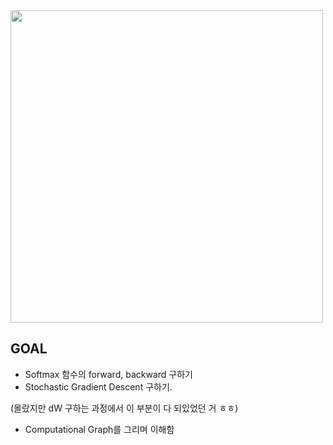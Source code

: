 
<img src="https://github.com/sandartchip/TIL/assets/15938354/182b63a7-5a29-4b61-a908-b36926044727" width="500px"/>

## GOAL

- Softmax 함수의 forward, backward 구하기 
- Stochastic Gradient Descent 구하기.

(몰랐지만 dW 구하는 과정에서 이 부분이 다 되있었던 거 ㅎㅎ)

- Computational Graph를 그리며 이해함
